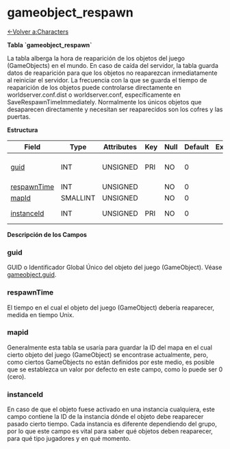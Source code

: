 # gameobject\_respawn

[<-Volver a:Characters](database-characters)

**Tabla \`gameobject\_respawn\`**

La tabla alberga la hora de reaparición de los objetos del juego (GameObjects) en el mundo. En caso de caída del servidor, la tabla guarda datos de reaparición para que los objetos no reaparezcan inmediatamente al reiniciar el servidor. La frecuencia con la que se guarda el tiempo de reaparición de los objetos puede controlarse directamente en worldserver.conf.dist o worldserver.conf, específicamente en SaveRespawnTimeImmediately. Normalmente los únicos objetos que desaparecen directamente y necesitan ser reaparecidos son los cofres y las puertas.

**Estructura**

| Field            | Type     | Attributes | Key | Null | Default | Extra | Comment                  |
| ---------------- | -------- | ---------- | --- | ---- | ------- | ----- | ------------------------ |
| [guid][1]        | INT      | UNSIGNED   | PRI | NO   | 0       |       | Global Unique Identifier |
| [respawnTime][2] | INT      | UNSIGNED   |     | NO   | 0       |       |                          |
| [mapId][3]       | SMALLINT | UNSIGNED   |     | NO   | 0       |       |                          |
| [instanceId][4]  | INT      | UNSIGNED   | PRI | NO   | 0       |       | Instance Identifier      |

[1]: #guid
[2]: #respawntime
[3]: #mapid
[4]: #instanceid

**Descripción de los Campos**

### guid

GUID o Identificador Global Único del objeto del juego (GameObject). Véase [gameobject.guid](gameobject#guid).

### respawnTime

El tiempo en el cual el objeto del juego (GameObject) debería reaparecer, medida en tiempo Unix.

### mapid

Generalmente esta tabla se usaría para guardar la ID del mapa en el cual cierto objeto del juego (GameObject) se encontrase actualmente, pero, como ciertos GameObjects no están definidos por este medio, es posible que se establezca un valor por defecto en este campo, como lo puede ser 0 (cero).

### instanceId

En caso de que el objeto fuese activado en una instancia cualquiera, este campo contiene la ID de la instancia dónde el objeto debe reaparecer pasado cierto tiempo. Cada instancia es diferente dependiendo del grupo, por lo que este campo es vital para saber qué objetos deben reaparecer, para qué tipo jugadores y en qué momento.
